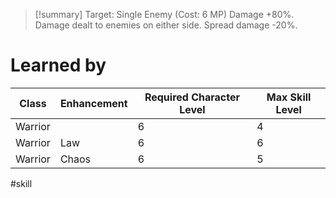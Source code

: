 >[!summary]
>Target: Single Enemy (Cost: 6 MP)
>Damage +80%.
>Damage dealt to enemies on either side.
>Spread damage -20%.
# Learned by
| Class   | Enhancement | Required Character Level | Max Skill Level |
| ------- | ----------- | ---------- | --------- |
| Warrior |             | 6          | 4         | 
| Warrior | Law         | 6          | 6         |
| Warrior | Chaos       | 6          | 5         |

#skill 